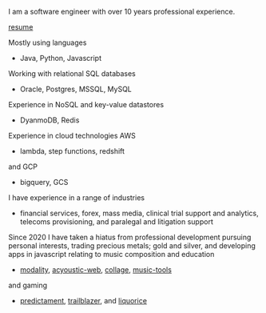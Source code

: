I am a software engineer with over 10 years professional experience.

[resume](https://kairuz.github.io/assets/evan-kairuz-resume.pdf)

Mostly using languages
- Java, Python, Javascript

Working with relational SQL databases
- Oracle, Postgres, MSSQL, MySQL

Experience in NoSQL and key-value datastores
- DyanmoDB, Redis

Experience in cloud technologies AWS
- lambda, step functions, redshift

and GCP
- bigquery, GCS


I have experience in a range of industries
- financial services, forex, mass media, clinical trial support and analytics, telecoms provisioning, and paralegal and litigation support


Since 2020 I have taken a hiatus from professional development pursuing personal interests, trading precious metals; gold and silver, and developing apps in javascript relating to 
music composition and education
- [modality](https://kairuz.github.io/modality), [acyoustic-web](https://kairuz.github.io/acyoustic-web), [collage](https://kairuz.github.io/collage), [music-tools](https://kairuz.github.io/music-tools)

and gaming
- [predictament](https://kairuz.github.io/predictament), [trailblazer](https://kairuz.github.io/trailblazer), and [liquorice](https://kairuz.github.io/liquorice)
